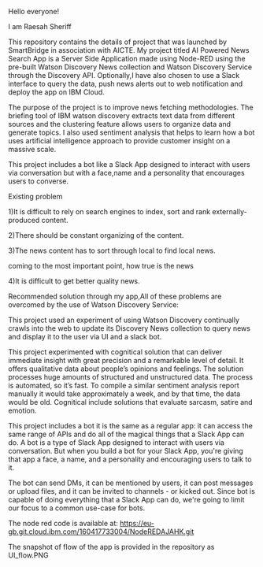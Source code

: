 Hello everyone!


I am Raesah Sheriff


This repository contains the details of project that was launched by SmartBridge in association with AICTE.
My project titled AI Powered News Search App is a Server Side Application made using Node-RED using the pre-built Watson Discovery News collection and Watson Discovery Service through the Discovery API. Optionally,I have also chosen to use a Slack interface to query the data, push news alerts out to web notification and deploy the app on IBM Cloud.

The purpose of the project is to improve news fetching methodologies. The briefing tool of IBM watson discovery extracts text data from different sources and the clustering feature allows users to organize data and generate topics. I also used sentiment analysis that helps to learn how a bot uses artificial intelligence approach to provide customer insight on a massive scale.

This project includes a bot like a Slack App designed to interact with users via conversation but with a face,name and a personality that encourages users to converse.

Existing problem

1)It is difficult to rely on search engines to index, sort and rank externally-produced content.

2)There should be constant organizing of the content.

3)The news content has to sort through local to find local news. 
 
coming to the most important point, how true is the news

4)It is difficult to get better quality news.

Recommended solution through my app,All of these problems are overcomed by the use of Watson Discovery Service:

This project used an experiment of using Watson Discovery continually crawls into the web to update its Discovery News collection to query news and display it to the user via UI and a slack bot. 

This project experimented with cognitical solution that can deliver immediate insight with great precision and a remarkable level of detail. It offers qualitative data about people’s opinions and feelings. The solution processes huge amounts of structured and unstructured data. The process is automated, so it’s fast. To compile a similar sentiment analysis report manually it would take approximately a week, and by that time, the data would be old. Cognitical include solutions that evaluate sarcasm, satire and emotion.

This project includes a bot it is the same as a regular app: it can access the same range of APIs and do all of the magical things that a Slack App can do. A bot is a type of Slack App designed to interact with users via conversation. But when you build a bot for your Slack App, you're giving that app a face, a name, and a personality and encouraging users to talk to it.

The bot can send DMs, it can be mentioned by users, it can post messages or upload files, and it can be invited to channels - or kicked out. Since bot is capable of doing everything that a Slack App can do, we're going to limit our focus to a common use-case for bots.


The node red code is available at:
https://eu-gb.git.cloud.ibm.com/160417733004/NodeREDAJAHK.git


The snapshot of flow of the app is provided in the repository as UI_flow.PNG


